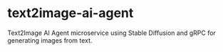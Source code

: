 # text2image-ai-agent
Text2Image AI Agent microservice using Stable Diffusion and gRPC for generating images from text.
